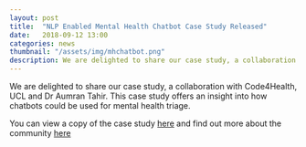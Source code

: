 ```yaml
---
layout: post
title:  "NLP Enabled Mental Health Chatbot Case Study Released"
date:   2018-09-12 13:00
categories: news
thumbnail: "/assets/img/mhchatbot.png"
description: We are delighted to share our case study, a collaboration with Code4Health, UCL and Dr Aumran Tahir. This case study offers an insight into how chatbots could be used for mental health triage.
---
```


<p>We are delighted to share our case study, a collaboration with Code4Health, UCL and Dr Aumran Tahir. This case study offers an insight into how chatbots could be used for mental health triage.</p>

<p>You can view a copy of the case study <a href="/assets/publication/casestudy-mhchatbot.pdf" target="_blank">here</a> and find out more about the community <a href="{{ '/chat-bot/' }}">here</a>


